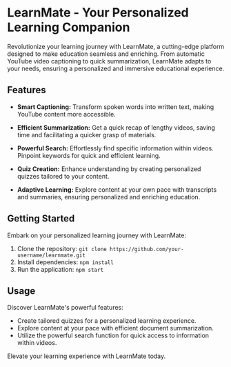 # LearnMate - Your Personalized Learning Companion

Revolutionize your learning journey with LearnMate, a cutting-edge platform designed to make education seamless and enriching. From automatic YouTube video captioning to quick summarization, LearnMate adapts to your needs, ensuring a personalized and immersive educational experience.

## Features

- **Smart Captioning:** Transform spoken words into written text, making YouTube content more accessible.

- **Efficient Summarization:** Get a quick recap of lengthy videos, saving time and facilitating a quicker grasp of materials.

- **Powerful Search:** Effortlessly find specific information within videos. Pinpoint keywords for quick and efficient learning.

- **Quiz Creation:** Enhance understanding by creating personalized quizzes tailored to your content.

- **Adaptive Learning:** Explore content at your own pace with transcripts and summaries, ensuring personalized and enriching education.

## Getting Started

Embark on your personalized learning journey with LearnMate:

1. Clone the repository: `git clone https://github.com/your-username/learnmate.git`
2. Install dependencies: `npm install`
3. Run the application: `npm start`

## Usage

Discover LearnMate's powerful features:

- Create tailored quizzes for a personalized learning experience.
- Explore content at your pace with efficient document summarization.
- Utilize the powerful search function for quick access to information within videos.

Elevate your learning experience with LearnMate today.
